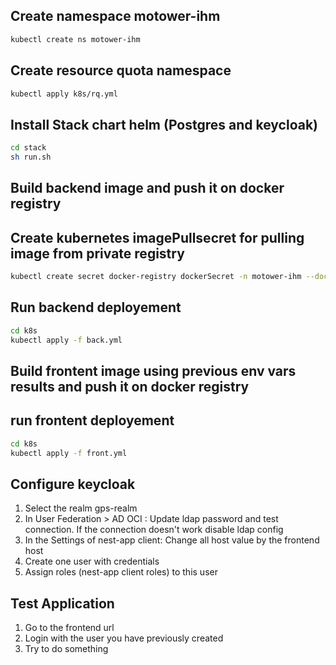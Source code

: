 ## Create namespace motower-ihm
```bash
kubectl create ns motower-ihm
```

## Create resource quota namespace
```bash
kubectl apply k8s/rq.yml
```

## Install Stack chart helm (Postgres and keycloak)
```bash
cd stack
sh run.sh
```

## Build backend image and push it on docker registry
## Create kubernetes imagePullsecret for pulling image from private registry
```bash
kubectl create secret docker-registry dockerSecret -n motower-ihm --docker-server= --docker-username= --docker-password=
```

## Run backend deployement
```bash
cd k8s
kubectl apply -f back.yml
```

## Build frontent image using previous env vars results and push it on docker registry

## run frontent deployement
```bash
cd k8s
kubectl apply -f front.yml
```
## Configure keycloak
  1. Select the realm gps-realm
  2. In User Federation > AD OCI : Update ldap password and test connection.
    If the connection doesn't work disable ldap config
  3. In the Settings of nest-app client: Change all host value by the frontend host
  4. Create one user with credentials
  5. Assign roles (nest-app client roles) to this user

## Test Application
  1. Go to the frontend url
  2. Login with the user you have previously created
  3. Try to do something

